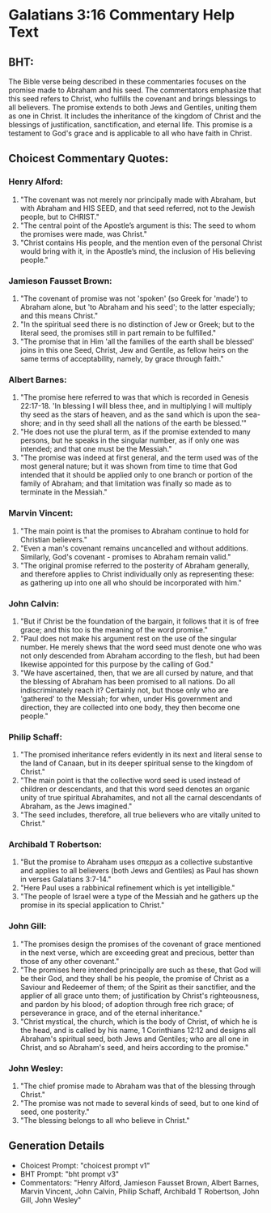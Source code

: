 # Galatians 3:16 Commentary Help Text

## BHT:
The Bible verse being described in these commentaries focuses on the promise made to Abraham and his seed. The commentators emphasize that this seed refers to Christ, who fulfills the covenant and brings blessings to all believers. The promise extends to both Jews and Gentiles, uniting them as one in Christ. It includes the inheritance of the kingdom of Christ and the blessings of justification, sanctification, and eternal life. This promise is a testament to God's grace and is applicable to all who have faith in Christ.

## Choicest Commentary Quotes:
### Henry Alford:
1. "The covenant was not merely nor principally made with Abraham, but with Abraham and HIS SEED, and that seed referred, not to the Jewish people, but to CHRIST."
2. "The central point of the Apostle’s argument is this: The seed to whom the promises were made, was Christ."
3. "Christ contains His people, and the mention even of the personal Christ would bring with it, in the Apostle’s mind, the inclusion of His believing people."

### Jamieson Fausset Brown:
1. "The covenant of promise was not 'spoken' (so Greek for 'made') to Abraham alone, but 'to Abraham and his seed'; to the latter especially; and this means Christ." 
2. "In the spiritual seed there is no distinction of Jew or Greek; but to the literal seed, the promises still in part remain to be fulfilled." 
3. "The promise that in Him 'all the families of the earth shall be blessed' joins in this one Seed, Christ, Jew and Gentile, as fellow heirs on the same terms of acceptability, namely, by grace through faith."

### Albert Barnes:
1. "The promise here referred to was that which is recorded in Genesis 22:17-18. 'In blessing I will bless thee, and in multiplying I will multiply thy seed as the stars of heaven, and as the sand which is upon the sea-shore; and in thy seed shall all the nations of the earth be blessed.'"
2. "He does not use the plural term, as if the promise extended to many persons, but he speaks in the singular number, as if only one was intended; and that one must be the Messiah."
3. "The promise was indeed at first general, and the term used was of the most general nature; but it was shown from time to time that God intended that it should be applied only to one branch or portion of the family of Abraham; and that limitation was finally so made as to terminate in the Messiah."

### Marvin Vincent:
1. "The main point is that the promises to Abraham continue to hold for Christian believers."
2. "Even a man's covenant remains uncancelled and without additions. Similarly, God's covenant - promises to Abraham remain valid."
3. "The original promise referred to the posterity of Abraham generally, and therefore applies to Christ individually only as representing these: as gathering up into one all who should be incorporated with him."

### John Calvin:
1. "But if Christ be the foundation of the bargain, it follows that it is of free grace; and this too is the meaning of the word promise."
2. "Paul does not make his argument rest on the use of the singular number. He merely shews that the word seed must denote one who was not only descended from Abraham according to the flesh, but had been likewise appointed for this purpose by the calling of God."
3. "We have ascertained, then, that we are all cursed by nature, and that the blessing of Abraham has been promised to all nations. Do all indiscriminately reach it? Certainly not, but those only who are 'gathered' to the Messiah; for when, under His government and direction, they are collected into one body, they then become one people."

### Philip Schaff:
1. "The promised inheritance refers evidently in its next and literal sense to the land of Canaan, but in its deeper spiritual sense to the kingdom of Christ."
2. "The main point is that the collective word seed is used instead of children or descendants, and that this word seed denotes an organic unity of true spiritual Abrahamites, and not all the carnal descendants of Abraham, as the Jews imagined."
3. "The seed includes, therefore, all true believers who are vitally united to Christ."

### Archibald T Robertson:
1. "But the promise to Abraham uses σπερμα as a collective substantive and applies to all believers (both Jews and Gentiles) as Paul has shown in verses Galatians 3:7-14."
2. "Here Paul uses a rabbinical refinement which is yet intelligible."
3. "The people of Israel were a type of the Messiah and he gathers up the promise in its special application to Christ."

### John Gill:
1. "The promises design the promises of the covenant of grace mentioned in the next verse, which are exceeding great and precious, better than those of any other covenant."
2. "The promises here intended principally are such as these, that God will be their God, and they shall be his people, the promise of Christ as a Saviour and Redeemer of them; of the Spirit as their sanctifier, and the applier of all grace unto them; of justification by Christ's righteousness, and pardon by his blood; of adoption through free rich grace; of perseverance in grace, and of the eternal inheritance."
3. "Christ mystical, the church, which is the body of Christ, of which he is the head, and is called by his name, 1 Corinthians 12:12 and designs all Abraham's spiritual seed, both Jews and Gentiles; who are all one in Christ, and so Abraham's seed, and heirs according to the promise."

### John Wesley:
1. "The chief promise made to Abraham was that of the blessing through Christ."
2. "The promise was not made to several kinds of seed, but to one kind of seed, one posterity."
3. "The blessing belongs to all who believe in Christ."


## Generation Details
- Choicest Prompt: "choicest prompt v1"
- BHT Prompt: "bht prompt v3"
- Commentators: "Henry Alford, Jamieson Fausset Brown, Albert Barnes, Marvin Vincent, John Calvin, Philip Schaff, Archibald T Robertson, John Gill, John Wesley"
